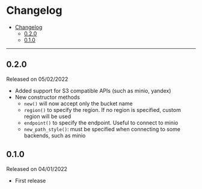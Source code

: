 # Changelog

- [Changelog](#changelog)
  - [0.2.0](#020)
  - [0.1.0](#010)

---

## 0.2.0

Released on 05/02/2022

- Added support for S3 compatible APIs (such as minio, yandex)
- New constructor methods
  - `new()` will now accept only the bucket name
  - `region()` to specify the region. If no region is specified, custom region will be used
  - `endpoint()` to specify the endpoint. Useful to connect to minio
  - `new_path_style()`: must be specified when connecting to some backends, such as minio

## 0.1.0

Released on 04/01/2022

- First release

